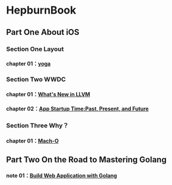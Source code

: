 # HepburnBook

## Part One About iOS

### Section One Layout

#### chapter 01：[yoga](https://github.com/Yangchengfeng/HepburnBook/tree/master/HeraYoga)

### Section Two WWDC

#### chapter 01：[What's New in LLVM](https://github.com/Yangchengfeng/HepburnBook/blob/master/LLVM.md)
#### chapter 02：[App Startup Time:Past, Present, and Future](https://github.com/Yangchengfeng/HepburnBook/blob/master/AppStartupTimePastPresentAndFuture.md)

###  Section Three Why？

#### chapter 01：[Mach-O](https://github.com/Yangchengfeng/HepburnBook/blob/master/MachO.md)

## Part Two On the Road to Mastering Golang

#### note 01：[Build Web Application with Golang](https://github.com/Yangchengfeng/HepburnBook/blob/master/AfterReading%EF%BC%9ABuildWebApplicationWithGolang.md)



